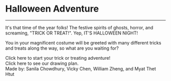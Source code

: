 
# Halloween Adventure
---
It's that time of the year folks! The festive spirits of ghosts, horror, and screaming, "TRICK OR TREAT!". Yep, IT'S HALLOWEEN NIGHT! 

You in your magnificent costume will be greeted with many different tricks and treats along the way, so what are you waiting for? 

Click here to start your trick or treating adventure!  
Click here to see our drawing plan.  
Made by: Sanila Chowdhury, Vicky Chen, William Zheng, and Myat Thet Htut  